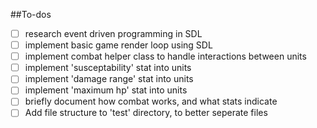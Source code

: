 ##To-dos
- [ ] research event driven programming in SDL
- [ ] implement basic game render loop using SDL
- [ ] implement combat helper class to handle interactions between units
- [ ] implement 'susceptability' stat into units
- [ ] implement 'damage range' stat into units
- [ ] implement 'maximum hp' stat into units
- [ ] briefly document how combat works, and what stats indicate
- [ ] Add file structure to 'test' directory, to better seperate files
